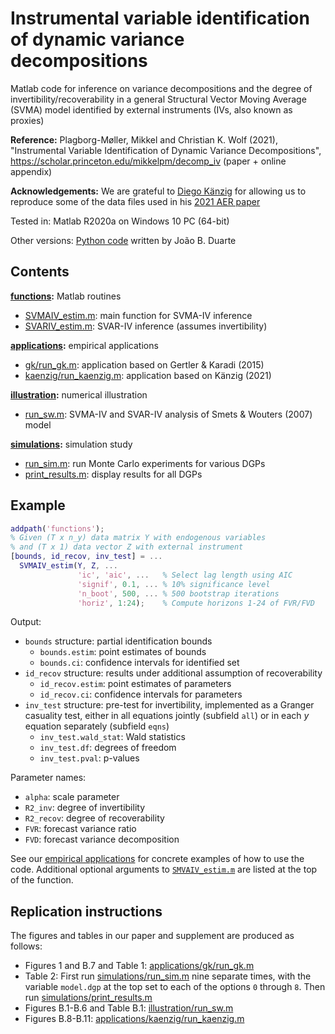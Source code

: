# Instrumental variable identification of dynamic variance decompositions

Matlab code for inference on variance decompositions and the degree of invertibility/recoverability in a general Structural Vector Moving Average (SVMA) model identified by external instruments (IVs, also known as proxies)

**Reference:**
Plagborg-Møller, Mikkel and Christian K. Wolf (2021), "Instrumental Variable Identification of Dynamic Variance Decompositions", https://scholar.princeton.edu/mikkelpm/decomp_iv (paper + online appendix)

**Acknowledgements:**
We are grateful to [Diego Känzig](https://github.com/dkaenzig) for allowing us to reproduce some of the data files used in his [2021 AER paper](https://www.aeaweb.org/articles?id=10.1257/aer.20190964)

Tested in: Matlab R2020a on Windows 10 PC (64-bit)

Other versions: [Python code](https://github.com/jbduarte/svma_iv) written by João B. Duarte

## Contents

**[functions](functions):** Matlab routines
- [SVMAIV_estim.m](functions/SVMAIV_estim.m): main function for SVMA-IV inference
- [SVARIV_estim.m](functions/SVARIV_estim.m): SVAR-IV inference (assumes invertibility)

**[applications](applications):** empirical applications
- [gk/run_gk.m](applications/gk/run_gk.m): application based on Gertler & Karadi (2015)
- [kaenzig/run_kaenzig.m](applications/kaenzig/run_kaenzig.m): application based on Känzig (2021)

**[illustration](illustration):** numerical illustration
- [run_sw.m](illustration/run_sw.m): SVMA-IV and SVAR-IV analysis of Smets & Wouters (2007) model

**[simulations](simulations):** simulation study
- [run_sim.m](simulations/run_sim.m): run Monte Carlo experiments for various DGPs
- [print_results.m](simulations/print_results.m): display results for all DGPs

## Example

``` Matlab
addpath('functions');
% Given (T x n_y) data matrix Y with endogenous variables
% and (T x 1) data vector Z with external instrument
[bounds, id_recov, inv_test] = ...
  SVMAIV_estim(Y, Z, ...
               'ic', 'aic', ...   % Select lag length using AIC
               'signif', 0.1, ... % 10% significance level
               'n_boot', 500, ... % 500 bootstrap iterations
               'horiz', 1:24);    % Compute horizons 1-24 of FVR/FVD
```
Output:
- `bounds` structure: partial identification bounds
  - `bounds.estim`: point estimates of bounds
  - `bounds.ci`: confidence intervals for identified set
- `id_recov` structure: results under additional assumption of recoverability
  - `id_recov.estim`: point estimates of parameters
  - `id_recov.ci`: confidence intervals for parameters
- `inv_test` structure: pre-test for invertibility, implemented as a Granger casuality test, either in all equations jointly (subfield `all`) or in each *y* equation separately (subfield `eqns`)
  - `inv_test.wald_stat`: Wald statistics
  - `inv_test.df`: degrees of freedom
  - `inv_test.pval`: p-values

Parameter names:
- `alpha`: scale parameter
- `R2_inv`: degree of invertibility
- `R2_recov`: degree of recoverability
- `FVR`: forecast variance ratio
- `FVD`: forecast variance decomposition

See our [empirical applications](applications) for concrete examples of how to use the code. Additional optional arguments to [`SMVAIV_estim.m`](functions/SVMAIV_estim.m) are listed at the top of the function.

## Replication instructions

The figures and tables in our paper and supplement are produced as follows:
- Figures 1 and B.7 and Table 1: [applications/gk/run_gk.m](applications/gk/run_gk.m)
- Table 2: First run [simulations/run_sim.m](simulations/run_sim.m) nine separate times, with the variable `model.dgp` at the top set to each of the options `0` through `8`. Then run [simulations/print_results.m](simulations/print_results.m)
- Figures B.1-B.6 and Table B.1: [illustration/run_sw.m](illustration/run_sw.m)
- Figures B.8-B.11: [applications/kaenzig/run_kaenzig.m](applications/kaenzig/run_kaenzig.m)
